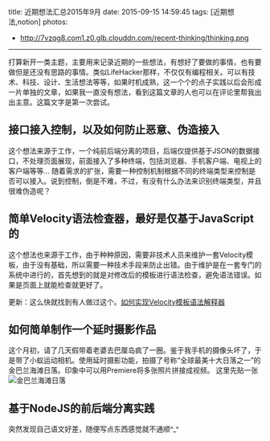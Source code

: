 title: 近期想法汇总2015年9月
date: 2015-09-15 14:59:45
tags: [近期想法,notion]
photos:
- http://7vzqg8.com1.z0.glb.clouddn.com/recent-thinking/thinking.png
---

打算新开一类主题，主要用来记录近期的一些想法，有想好了要做的事情，也有要做但是还没有思路的事情。类似LifeHacker那样，不仅仅有编程相关。可以有技术、科技、设计、生活想法等等，如果时机成熟，这一个个的点子实践以后会形成一片单独的文章，如果我一直没有想法，看到这篇文章的人也可以在评论里帮我出出主意。这篇文字是第一次尝试。
<!--more-->

## 接口接入控制，以及如何防止恶意、伪造接入
这个想法来源于工作，一个纯前后端分离的项目，后端仅提供基于JSON的数据接口，不处理页面展现，前面接入了多种终端，包括浏览器、手机客户端、电视上的客户端等等...
随着需求的扩张，需要一种控制机制根据不同的终端类型来控制是否可以接入。说到控制，倒是不难，不过，有没有什么办法来识别终端类型，并且很难伪造呢？
## 简单Velocity语法检查器，最好是仅基于JavaScript的
这个想法也来源于工作，由于种种原因，需要非技术人员来维护一套Velocity模板，由于没有基础，所以需要一种技术手段来防止出错。由于维护是在一套专门的系统中进行的，首先想到的就是对修改后的模板进行语法检查，避免语法错误。如果是页面上就能检查就更好了。

更新：这么快就找到有人做过这个。[如何实现Velocity模板语法解释器](http://ued.taobao.org/blog/2012/11/how-to-realize-a-compiler/)
## 如何简单制作一个延时摄影作品
这个月初，请了几天假带着老婆去巴厘岛疯了一圈。鉴于我手机的摄像头坏了，于是带了小蚁运动相机。使用延时摄影功能，拍摄了号称“全球最美十大日落之一”的金巴兰海滩日落。印象中可以用Premiere将多张照片拼接成视频。
这里先贴一张
![金巴兰海滩日落](http://7vzqg8.com1.z0.glb.clouddn.com/recent-thinking/Jimbaran.png)
## 基于NodeJS的前后端分离实践


突然发现自己语文好差，随便写点东西感觉就不通顺^_^
